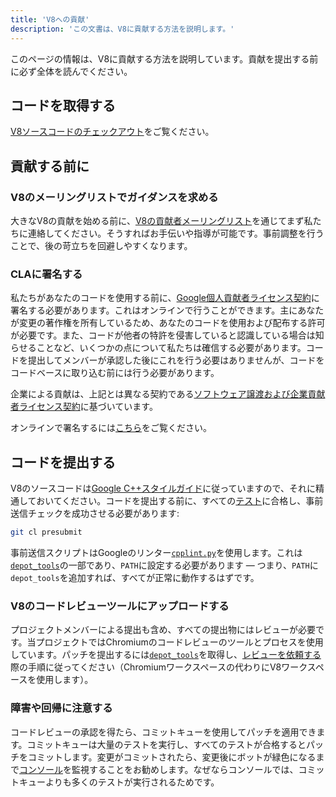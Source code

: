 ```yaml
---
title: 'V8への貢献'
description: 'この文書は、V8に貢献する方法を説明します。'
---
```

このページの情報は、V8に貢献する方法を説明しています。貢献を提出する前に必ず全体を読んでください。

## コードを取得する

[V8ソースコードのチェックアウト](/docs/source-code)をご覧ください。

## 貢献する前に

### V8のメーリングリストでガイダンスを求める

大きなV8の貢献を始める前に、[V8の貢献者メーリングリスト](https://groups.google.com/group/v8-dev)を通じてまず私たちに連絡してください。そうすればお手伝いや指導が可能です。事前調整を行うことで、後の苛立ちを回避しやすくなります。

### CLAに署名する

私たちがあなたのコードを使用する前に、[Google個人貢献者ライセンス契約](https://cla.developers.google.com/about/google-individual)に署名する必要があります。これはオンラインで行うことができます。主にあなたが変更の著作権を所有しているため、あなたのコードを使用および配布する許可が必要です。また、コードが他者の特許を侵害していると認識している場合は知らせることなど、いくつかの点について私たちは確信する必要があります。コードを提出してメンバーが承認した後にこれを行う必要はありませんが、コードをコードベースに取り込む前には行う必要があります。

企業による貢献は、上記とは異なる契約である[ソフトウェア譲渡および企業貢献者ライセンス契約](https://cla.developers.google.com/about/google-corporate)に基づいています。

オンラインで署名するには[こちら](https://cla.developers.google.com/)をご覧ください。

## コードを提出する

V8のソースコードは[Google C++スタイルガイド](https://google.github.io/styleguide/cppguide.html)に従っていますので、それに精通しておいてください。コードを提出する前に、すべての[テスト](/docs/test)に合格し、事前送信チェックを成功させる必要があります:

```bash
git cl presubmit
```

事前送信スクリプトはGoogleのリンター[`cpplint.py`](https://raw.githubusercontent.com/google/styleguide/gh-pages/cpplint/cpplint.py)を使用します。これは[`depot_tools`](https://dev.chromium.org/developers/how-tos/install-depot-tools)の一部であり、`PATH`に設定する必要があります — つまり、`PATH`に`depot_tools`を追加すれば、すべてが正常に動作するはずです。

### V8のコードレビューツールにアップロードする

プロジェクトメンバーによる提出も含め、すべての提出物にはレビューが必要です。当プロジェクトではChromiumのコードレビューのツールとプロセスを使用しています。パッチを提出するには[`depot_tools`](https://dev.chromium.org/developers/how-tos/install-depot-tools)を取得し、[レビューを依頼する](https://chromium.googlesource.com/chromium/src/+/master/docs/contributing.md)際の手順に従ってください（Chromiumワークスペースの代わりにV8ワークスペースを使用します）。

### 障害や回帰に注意する

コードレビューの承認を得たら、コミットキューを使用してパッチを適用できます。コミットキューは大量のテストを実行し、すべてのテストが合格するとパッチをコミットします。変更がコミットされたら、変更後にボットが緑色になるまで[コンソール](https://ci.chromium.org/p/v8/g/main/console)を監視することをお勧めします。なぜならコンソールでは、コミットキューよりも多くのテストが実行されるためです。
